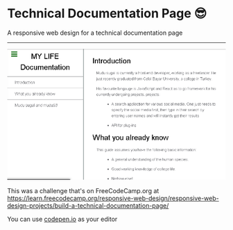 # Technical Documentation Page  😎
A responsive web design for a technical documentation page<hr>

![](docPage.png)

This was a challenge that's on FreeCodeCamp.org at https://learn.freecodecamp.org/responsive-web-design/responsive-web-design-projects/build-a-technical-documentation-page/ <br>

You can use [codepen.io]() as your editor 
